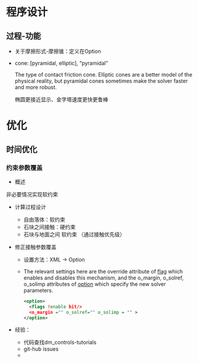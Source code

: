 # 程序设计

## 过程-功能

- 关于摩擦形式-摩擦锥：定义在Option

- cone: [pyramidal, elliptic], “pyramidal”

  The type of contact friction cone. Elliptic cones are a better model of the physical reality, but pyramidal cones sometimes make the solver faster and more robust.

  椭圆更接近显示、金字塔速度更快更鲁棒

  

# 优化

## 时间优化

### 约束参数覆盖

- 概述

非必要情况实现软约束

- 计算过程设计
  - 自由落体：软约束
  - 石块之间接触：硬约束
  - 石块与地面之间 软约束 （通过接触优先级）

- 修正接触参数覆盖

  - 设置方法：XML -> Option

  - The relevant settings here are the override attribute of [flag](https://mujoco.readthedocs.io/en/3.0.0/XMLreference.html#option-flag) which enables and disables this mechanism, and the o_margin, o_solref, o_solimp attributes of [option](https://mujoco.readthedocs.io/en/3.0.0/XMLreference.html#option) which specify the new solver parameters. 

    ```xml
    <option>
      <flags !enable bit/>
      <o_margin ="" o_solref="" o_solimp = "" >
    </option>
    ```


- 经验：
  - 代码查找dm_controls-tutorials
  - git-hub issues
  - 